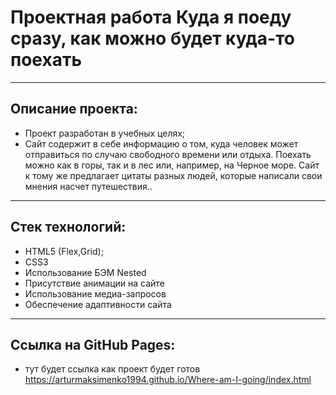 #  Проектная работа **Куда я поеду сразу, как можно будет куда-то поехать**
___

## Описание проекта:

- Проект разработан в учебных целях;
- Сайт содержит в себе информацию о том, куда человек может отправиться по случаю свободного времени или отдыха.
Поехать можно как в горы, так и в лес или, например, на Черное море. Сайт к тому же предлагает цитаты разных людей, которые написали свои мнения насчет путешествия..
___

## Стек технологий:

- HTML5 (Flex,Grid);
- CSS3
- Использование БЭМ Nested
- Присутствие анимации на сайте
- Использование медиа-запросов
- Обеспечение адаптивности сайта

___

## Ссылка на GitHub Pages:

- тут будет ссылка как проект будет готов
https://arturmaksimenko1994.github.io/Where-am-I-going/index.html
